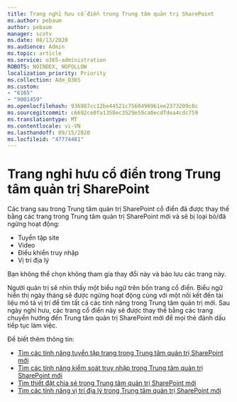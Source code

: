 ```yaml
---
title: Trang nghỉ hưu cổ điển trong Trung tâm quản trị SharePoint
ms.author: pebaum
author: pebaum
manager: scotv
ms.date: 08/13/2020
ms.audience: Admin
ms.topic: article
ms.service: o365-administration
ROBOTS: NOINDEX, NOFOLLOW
localization_priority: Priority
ms.collection: Adm_O365
ms.custom:
- "6165"
- "9001459"
ms.openlocfilehash: 936987cc12be44521c7560496961ee2373209c0c
ms.sourcegitcommit: c6692ce0fa1358ec3529e59ca0ecdfdea4cdc759
ms.translationtype: MT
ms.contentlocale: vi-VN
ms.lasthandoff: 09/15/2020
ms.locfileid: "47774481"
---
```

# <a name="retire-classic-pages-in-sharepoint-admin-center"></a>Trang nghỉ hưu cổ điển trong Trung tâm quản trị SharePoint

Các trang sau trong Trung tâm quản trị SharePoint cổ điển đã được thay thế bằng các trang trong Trung tâm quản trị SharePoint mới và sẽ bị loại bỏ/đã ngừng hoạt động: 

- Tuyển tập site 
- Video
- Điều khiển truy nhập
- Vị trí địa lý

Bạn không thể chọn không tham gia thay đổi này và bảo lưu các trang này.

Người quản trị sẽ nhìn thấy một biểu ngữ trên bốn trang cổ điển. Biểu ngữ hiển thị ngày tháng sẽ được ngừng hoạt động cùng với một nối kết đến tài liệu mô tả vị trí để tìm tất cả các tính năng trong Trung tâm quản trị mới. Sau ngày nghỉ hưu, các trang cổ điển này sẽ được thay thế bằng các trang chuyển hướng đến Trung tâm quản trị SharePoint mới để mọi thẻ đánh dấu tiếp tục làm việc.
  
Để biết thêm thông tin:

- [Tìm các tính năng tuyển tập trang trong Trung tâm quản trị SharePoint mới](https://docs.microsoft.com/sharepoint/site-collections-page)
- [Tìm các tính năng kiểm soát truy nhập trong Trung tâm quản trị SharePoint mới](https://docs.microsoft.com/sharepoint/control-access)
- [Tìm thiết đặt chia sẻ trong Trung tâm quản trị SharePoint mới](https://docs.microsoft.com/sharepoint/sharing-settings)
- [Tìm các tính năng vị trí địa lý trong Trung tâm quản trị SharePoint mới](https://docs.microsoft.com/sharepoint/manage-geo-locations)